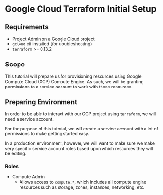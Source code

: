 # Google Cloud Terraform Initial Setup

## Requirements
- Project Admin on a Google Cloud project
- `gcloud` cli installed (for troubleshooting)
- `terraform` >= 0.13.2

## Scope
This tutorial will prepare us for provisioning resources using Google Compute Cloud (GCP) Compute Engine. As such, we will be granting permissions to a service account to work with these resources.

## Preparing Environment
In order to be able to interact with our GCP project using `terraform`, we will need a service account.

For the purpose of this tutorial, we will create a service account with a lot of permissions to make getting started easy.

In a production environment, however, we will want to make sure we make very specific service account roles based upon which resources they will be editing.

### Roles
- Compute Admin
  - Allows access to `compute.*`, which includes all compute engine resources such as storage, zones, instances, networking, etc.



